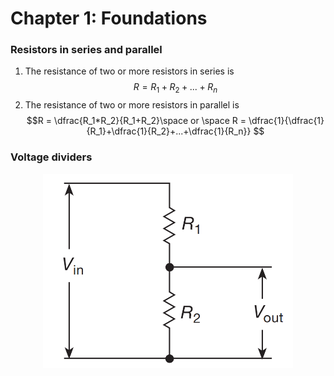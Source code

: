 # Chapter 1: Foundations
### Resistors in series and parallel  
1. The resistance of two or more resistors in series is
$$ R = R_1+R_2+...+R_n $$
2. The resistance of two or more resistors in parallel is
$$R = \dfrac{R_1*R_2}{R_1+R_2}\space or \space R = \dfrac{1}{\dfrac{1}{R_1}+\dfrac{1}{R_2}+...+\dfrac{1}{R_n}} $$

### Voltage dividers

<div style="text-align: center;">
    <img src="src/The Art of Electronics/Voltage dividers.png" alt="Propagation delay" width="400px">
</div>